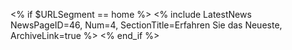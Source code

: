 <% if $URLSegment == home %>
  <% include LatestNews NewsPageID=46, Num=4, SectionTitle=Erfahren Sie das Neueste, ArchiveLink=true %>
<% end_if %>